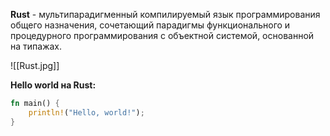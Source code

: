 **Rust** - мультипарадигменный компилируемый язык программирования общего назначения, сочетающий парадигмы функционального и процедурного программирования с объектной системой, основанной на типажах.

![[Rust.jpg]]

**Hello world на Rust:**

```Rust
fn main() {
    println!("Hello, world!");
}
```

